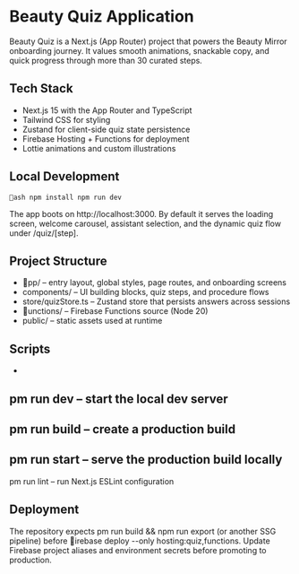 ﻿# Beauty Quiz Application

Beauty Quiz is a Next.js (App Router) project that powers the Beauty Mirror onboarding journey. It values smooth animations, snackable copy, and quick progress through more than 30 curated steps.

## Tech Stack

- Next.js 15 with the App Router and TypeScript
- Tailwind CSS for styling
- Zustand for client-side quiz state persistence
- Firebase Hosting + Functions for deployment
- Lottie animations and custom illustrations

## Local Development

`ash
npm install
npm run dev
`

The app boots on http://localhost:3000. By default it serves the loading screen, welcome carousel, assistant selection, and the dynamic quiz flow under /quiz/[step].

## Project Structure

- pp/ – entry layout, global styles, page routes, and onboarding screens
- components/ – UI building blocks, quiz steps, and procedure flows
- store/quizStore.ts – Zustand store that persists answers across sessions
- unctions/ – Firebase Functions source (Node 20)
- public/ – static assets used at runtime

## Scripts

- 
pm run dev – start the local dev server
- 
pm run build – create a production build
- 
pm run start – serve the production build locally
- 
pm run lint – run Next.js ESLint configuration

## Deployment

The repository expects 
pm run build && npm run export (or another SSG pipeline) before irebase deploy --only hosting:quiz,functions. Update Firebase project aliases and environment secrets before promoting to production.
